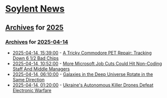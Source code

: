 # [Soylent News](../../../README.md)

## [Archives](../../index.md) for [2025](../index.md)

### [Archives](../../index.md) for [2025-04-14](index.md)

* [2025-04-14, 15:39:00](https://soylentnews.org/article.pl?sid=25/04/14/0540259&from=rss) - [A Tricky Commodore PET Repair: Tracking Down 6 1/2 Bad Chips](https://soylentnews.org/article.pl?sid=25/04/14/0540259&from=rss)
* [2025-04-14, 10:52:00](https://soylentnews.org/article.pl?sid=25/04/13/0349258&from=rss) - [More Microsoft Job Cuts Could Hit Non-Coding Staff And Middle Managers](https://soylentnews.org/article.pl?sid=25/04/13/0349258&from=rss)
* [2025-04-14, 06:10:00](https://soylentnews.org/article.pl?sid=25/04/13/0339214&from=rss) - [Galaxies in the Deep Universe Rotate in the Same Direction](https://soylentnews.org/article.pl?sid=25/04/13/0339214&from=rss)
* [2025-04-14, 01:20:00](https://soylentnews.org/article.pl?sid=25/04/13/0327231&from=rss) - [Ukraine's Autonomous Killer Drones Defeat Electronic Warfare](https://soylentnews.org/article.pl?sid=25/04/13/0327231&from=rss)
